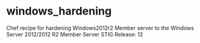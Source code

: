 # windows_hardening

Chef recipe for hardening Windows2012r2 Member server to the Windows Server 2012/2012 R2 Member Server STIG Release: 12

